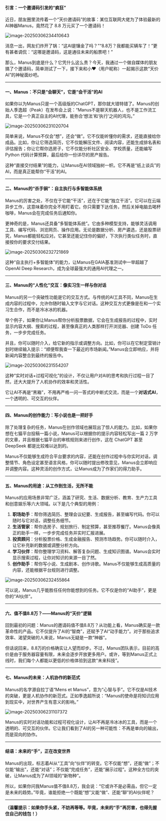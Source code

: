 #### 引言：一个邀请码引发的“疯狂”

近日，朋友圈里流传着一个“天价邀请码”的故事：某位互联网大佬为了体验最新的AI神器Manus，竟然花了 8.8 万元买了一个邀请码！

![image-20250306234410643](imgs/image-20250306234410643.png)

消息一出，网友们炸开了锅：“这AI是镶金了吗？”“8.8万？我都能买辆车了！”更有甚者调侃：“这哪是邀请码，这是通往未来的船票吧！”

那么，Manus到底是什么？它凭什么这么贵？今天，我通过一个做自媒体的朋友搞了个邀请码，简单测试了一下，接下来和小❤（用户昵称）一起揭示这款“天价AI”的神秘面纱吧。



------

#### 一、Manus：不只是“会聊天”，它是“会干活”的AI

如果你以为Manus只是一个高级版的ChatGPT，那你就大错特错了。Manus的创始人季逸超（Peak）在发布会上说：“Manus不是聊天机器人，也不是工作流工具，它是一个真正自主的AI代理，能弥合‘想法’和‘执行’之间的鸿沟。”

![image-20250306231020704](imgs/image-20250306231020704.png)

简单来说，Manus不仅会“想”，还会“做”。它不仅能听懂你的需求，还能直接给你成品。比如，你让它筛选简历，它不仅能解压文件、阅读内容，还能生成排名表和评估报告；你让它帮你选房子，它不仅能分析社区安全、学校质量，还能编写 Python 代码计算预算，最后给你一份详尽的房产报告。

这种“直接交付结果”的能力，让Manus在AI领域独树一帜。它不再是“纸上谈兵”的AI，而是真正能帮你“干活”的AI。



------

#### 二、Manus的“杀手锏”：自主执行与多智能体系统

Manus的厉害之处，不仅在于它能“干活”，还在于它能“独立干活”。它可以在云端异步工作，这意味着你完全不用盯着它。你只需要下达任务，然后关掉电脑去喝杯咖啡，Manus会在完成任务后通知你。

更神奇的是，Manus还具备“多智能体系统”。它由多种模型支持，能够灵活调用工具、编写代码、浏览网页、操作应用。无论是数据分析、房产遴选，还是股票研究，Manus都能轻松应对。它甚至还能记住你的偏好，下次执行类似任务时，直接按你的要求交付结果。

![image-20250306232721869](imgs/image-20250306232721869.png)

这种“自主执行+多智能体”的能力，让Manus在GAIA基准测试中一举超越了OpenAI Deep Research，成为全球最强大的通用AI代理之一。



------

#### 三、Manus的“人性化”交互：像实习生一样与你对话

Manus的另一个突破性功能是它的交互方式。与传统的AI工具不同，Manus在生成内容的过程中，允许你随时输入文字与它对话。这种交互方式更像是在和一个实习生合作，而不是冷冰冰的机器。

举个例子，如果你让Manus帮你分析股票数据，它会在生成报告的过程中，实时显示内容大纲、搜索的过程，甚至像真正的人类那样打开浏览器、创建 ToDo 任务，一步步完成任务。

并且，你可以随时介入，给它新的指示或调整方向。比如，你可以在它制定营销计划时继续输入提示：“顺便帮我查一下最近的市场新闻。”Manus会立即响应，并将新闻内容整合到最终的报告中。

![image-20250306231554207](imgs/image-20250306231554207.png)

这种“实时对话+过程可视化”的设计，不仅让用户对AI的思考和执行过程一目了然，还大大提升了人机协作的效率和灵活性。

它让AI不再是“黑箱”，不用再严格一问一答式的中断式交流，而是一个**对话式AI**，一个透明的、可交互的伙伴。



------

#### 四、Manus的创作能力：写小说也是一把好手

除了处理复杂的任务，Manus在创作领域也展现出了惊人的能力。比如，如果你想在七猫平台投稿一篇小说，Manus可以根据你的提示内容轻松写出一篇 2 万字的文章，并且根据七猫平台的审核规则来进行创作，这在 ChatGPT 甚至 DeepSeek 都是比较难以达到的。

Manus不仅能够生成符合平台要求的内容，还能在创作过程中与你实时对话，调整情节、角色设定甚至语言风格，你可以随时提出修改意见，Manus会立即响应并调整内容。这种灵活的创作方式，让Manus成为了作家们的得力助手。



------

#### 五、Manus的用途：从工作到生活，无所不能

Manus的应用场景非常广泛，涵盖了研究、生活、数据分析、教育、生产力工具和创意娱乐等六大领域。以下是几个典型的用例：

1. **职场助手**：帮你筛选简历、整理会议纪要、生成报告，甚至编写代码。你可以随时与它对话，调整任务细节。
2. **生活管家**：帮你选房子、规划旅行、制定预算，甚至推荐餐厅。Manus会像真正的助手一样，一步步完成任务并实时汇报进展。
3. **投资顾问**：分析股票价格、生成金融报告、预测市场趋势。你可以随时介入，让它补充新的数据或调整分析方向。
4. **学习伙伴**：帮你整理学习资料、解答复杂问题、生成知识图谱。Manus会实时显示搜索过程，让你对知识的来源一目了然。
5. **创作助手**：帮你写小说、生成剧本、创作诗歌。Manus不仅能够生成高质量的内容，还能根据平台规则进行调整。

![image-20250306232455864](imgs/image-20250306232455864.png)

可以说，Manus几乎能胜任任何你能想到的任务。它不仅是你的“AI助手”，更是你的“AI伙伴”。



------

#### 六、值不值8.8万？——Manus的“天价”逻辑

回到最初的问题：Manus的邀请码值不值8.8万？从功能上看，Manus确实是一款革命性的产品。它不仅提升了AI的“智商”，还赋予了AI“动手能力”。对于那些追求效率、渴望突破的人来说，Manus无疑是一款“神器”。

但话说回来，8.8万的价格确实让人望而却步。不过，Manus团队表示，目前的高价是由于服务器容量有限，未来会逐步开放更多用户。或许，等到Manus正式上线时，我们每个人都能以更低的价格体验到这款“未来科技”。



------

#### 七、Manus的未来：人机协作的新范式

Manus的名字源自拉丁语“Mens et Manus”，意为“心智与手”。它不仅是AI技术的突破，更是人机协作的新范式。正如季逸超所说：“Manus的使命是将知识应用到现实中，对世界产生有意义的影响。”

![image-20250306231107372](imgs/image-20250306231107372.png)

Manus的实时对话功能和过程可视化设计，让AI不再是冷冰冰的工具，而是一个透明的、可交互的伙伴。它让我们看到了AI的另一种可能性：不再是单向的输出，而是双向的协作。



------

#### 结语：未来的“手”，正在改变世界

Manus的出现，标志着AI从“工具”向“伙伴”的转变。它不仅能“想”，还能“做”；不仅能“输出”，还能“对话”；不仅能“完成任务”，还能“展示过程”。这种全方位的突破，让Manus成为了AI领域的“新物种”。

所以，如果你问我Manus值不值8.8万，我会说：“它或许不是必需品，但它一定是未来的趋势。”毕竟，谁能拒绝一个既能“想”又能“做”、还能“聊”的AI伙伴呢？

------



**（温馨提示：如果你手头紧，不妨再等等。毕竟，未来的“手”再厉害，也得先握住自己的钱包！）**
